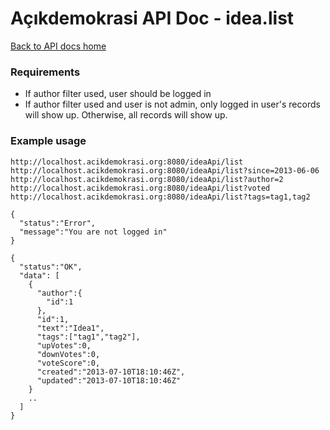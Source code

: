 # Açıkdemokrasi API Doc - idea.list

[Back to API docs home](Home)

### Requirements
- If author filter used, user should be logged in
- If author filter used and user is not admin, only logged in user's records will show up. Otherwise, all records will show up.

### Example usage
```
http://localhost.acikdemokrasi.org:8080/ideaApi/list
http://localhost.acikdemokrasi.org:8080/ideaApi/list?since=2013-06-06
http://localhost.acikdemokrasi.org:8080/ideaApi/list?author=2
http://localhost.acikdemokrasi.org:8080/ideaApi/list?voted
http://localhost.acikdemokrasi.org:8080/ideaApi/list?tags=tag1,tag2
```
```
{
  "status":"Error",
  "message":"You are not logged in"
}
```
```
{
  "status":"OK",
  "data": [
    {
      "author":{
        "id":1
      },
      "id":1,
      "text":"Idea1",
      "tags":["tag1","tag2"],
      "upVotes":0,
      "downVotes":0,
      "voteScore":0,
      "created":"2013-07-10T18:10:46Z",
      "updated":"2013-07-10T18:10:46Z"
    }
    ..
  ]
}
```